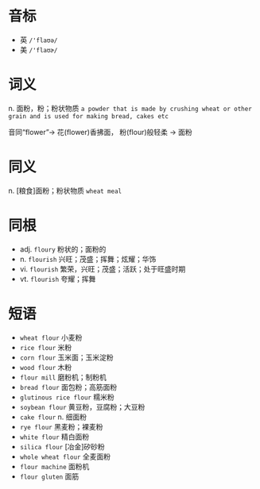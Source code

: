 # 音标

- 英 `/'flaʊə/`
- 美 `/'flaʊɚ/`

# 词义

n. 面粉，粉；粉状物质
`a powder that is made by crushing wheat or other grain and is used for making bread, cakes etc`



音同“flower”→ 花(flower)香拂面， 粉(flour)般轻柔 → 面粉

# 同义

n. [粮食]面粉；粉状物质
`wheat meal`

# 同根

- adj. `floury` 粉状的；面粉的
- n. `flourish` 兴旺；茂盛；挥舞；炫耀；华饰
- vi. `flourish` 繁荣，兴旺；茂盛；活跃；处于旺盛时期
- vt. `flourish` 夸耀；挥舞

# 短语

- `wheat flour` 小麦粉
- `rice flour` 米粉
- `corn flour` 玉米面；玉米淀粉
- `wood flour` 木粉
- `flour mill` 磨粉机；制粉机
- `bread flour` 面包粉；高筋面粉
- `glutinous rice flour` 糯米粉
- `soybean flour` 黄豆粉，豆腐粉；大豆粉
- `cake flour` n. 细面粉
- `rye flour` 黑麦粉；裸麦粉
- `white flour` 精白面粉
- `silica flour` [冶金]矽砂粉
- `whole wheat flour` 全麦面粉
- `flour machine` 面粉机
- `flour gluten` 面筋

